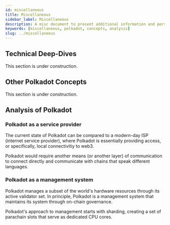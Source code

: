 ```yaml
---
id: miscellaneous
title: Miscellaneous
sidebar_label: Miscellaneous
description: A misc document to present additional information and perspective on Polkadot
keywords: [miscellaneous, polkadot, concepts, analysis]
slug: ../miscellaneous
---
```


<!-- This page is a WIP -->

## Technical Deep-Dives

This section is under construction.

## Other Polkadot Concepts

This section is under construction.

## Analysis of Polkadot

### Polkadot as a service provider

The current state of Polkadot can be compared to a modern-day ISP (internet service provider), 
where Polkadot is essentially providing access, or specifically, local connectivitiy to web3. 

Polkadot would require another means (or another layer) of communication to connect directly and 
communicate with chains that speak different languages.

### Polkadot as a management system

Polkadot manages a subset of the world's hardware resources through its active validator set.
In principle, Polkadot is a management system that maintains its system through on-chain 
governance.

Polkadot's approach to management starts with sharding, creating a set of parachain slots that 
serve as dedicated CPU cores.
